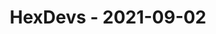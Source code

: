 ---
layout: post
title: HexDevs - 2021-09-02
datetime: '2021-09-02T14:00:00-07:00'
name: HexDevs
external_url: https://meetingplace.io/hexdevs/events/6322
online_event: true
year_month: 2021-09
---